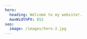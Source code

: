 ```yaml
---
hero:
  heading: Welcome to my website!.
  maxWidthPX: 652
seo:
  image: /images/hero-2.jpg
---
```

